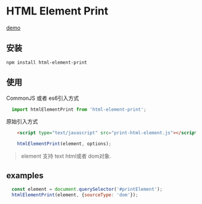 # HTML Element Print

[demo](https://uso.gitee.io/html-element-print/)

## 安装

`npm install html-element-print`

## 使用

CommonJS 或者 es6引入方式
```js
  import htmlElementPrint from 'html-element-print';
```

原始引入方式
```html
    <script type="text/javascript" src="print-html-element.js"></script>
```
```js
    htmlElementPrint(element, options);
```
> element 支持 text html或者 dom对象.

## examples
```js
  const element = document.querySelector('#printElement');
  htmlElementPrint(element, {sourceType: 'dom'});
```